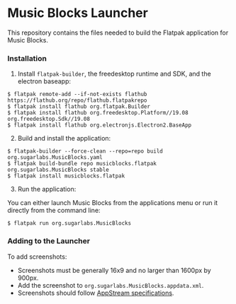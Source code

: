Music Blocks Launcher
============

This repository contains the files needed to build the Flatpak application for Music Blocks.

### Installation
1. Install `flatpak-builder`, the freedesktop runtime and SDK, and the electron baseapp:

```
$ flatpak remote-add --if-not-exists flathub https://flathub.org/repo/flathub.flatpakrepo
$ flatpak install flathub org.flatpak.Builder
$ flatpak install flathub org.freedesktop.Platform//19.08 org.freedesktop.Sdk//19.08
$ flatpak install flathub org.electronjs.Electron2.BaseApp
```

2. Build and install the application:

```
$ flatpak-builder --force-clean --repo=repo build org.sugarlabs.MusicBlocks.yaml
$ flatpak build-bundle repo musicblocks.flatpak org.sugarlabs.MusicBlocks stable
$ flatpak install musicblocks.flatpak
```

3. Run the application:

You can either launch Music Blocks from the applications menu or run it directly from the command line:
```
$ flatpak run org.sugarlabs.MusicBlocks
```

### Adding to the Launcher
To add screenshots:
* Screenshots must be generally 16x9 and no larger than 1600px by 900px.
* Add the screenshot to `org.sugarlabs.MusicBlocks.appdata.xml`.
* Screenshots should follow [AppStream specifications](https://www.freedesktop.org/software/appstream/docs/sect-Metadata-Application.html#tag-dapp-screenshots).
